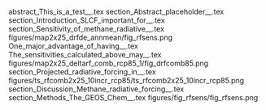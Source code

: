 abstract_This_is_a_test__.tex
section_Abstract_placeholder__.tex
section_Introduction_SLCF_important_for__.tex
section_Sensitivity_of_methane_radiative__.tex
figures/map2x25_drfde_annmean/fig_rfsens.png
One_major_advantage_of_having__.tex
The_sensitivities_calculated_above_may__.tex
figures/map2x25_deltarf_comb_rcp85_1/fig_drfcomb85.png
section_Projected_radiative_forcing_in__.tex
figures/ts_rfcomb2x25_10incr_rcp85/ts_rfcomb2x25_10incr_rcp85.png
section_Discussion_Methane_radiative_forcing__.tex
section_Methods_The_GEOS_Chem__.tex
figures/fig_rfsens/fig_rfsens.png